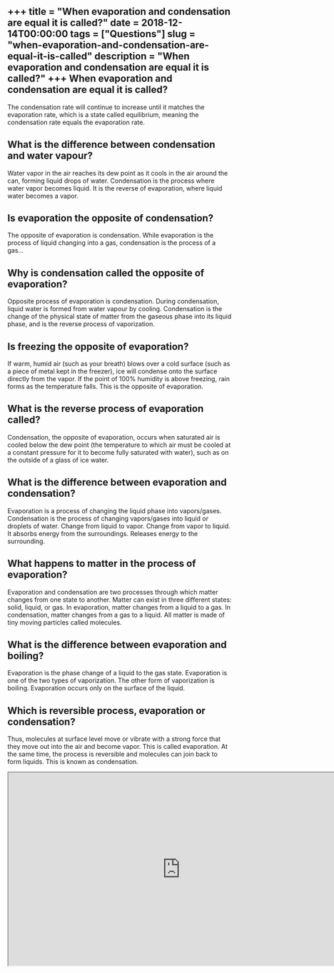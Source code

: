 +++
title = "When evaporation and condensation are equal it is called?"
date = 2018-12-14T00:00:00
tags = ["Questions"]
slug = "when-evaporation-and-condensation-are-equal-it-is-called"
description = "When evaporation and condensation are equal it is called?"
+++
When evaporation and condensation are equal it is called?
---------------------------------------------------------

The condensation rate will continue to increase until it matches the evaporation rate, which is a state called equilibrium, meaning the condensation rate equals the evaporation rate.

What is the difference between condensation and water vapour?
-------------------------------------------------------------

Water vapor in the air reaches its dew point as it cools in the air around the can, forming liquid drops of water. Condensation is the process where water vapor becomes liquid. It is the reverse of evaporation, where liquid water becomes a vapor.

Is evaporation the opposite of condensation?
--------------------------------------------

The opposite of evaporation is condensation. While evaporation is the process of liquid changing into a gas, condensation is the process of a gas…

Why is condensation called the opposite of evaporation?
-------------------------------------------------------

Opposite process of evaporation is condensation. During condensation, liquid water is formed from water vapour by cooling. Condensation is the change of the physical state of matter from the gaseous phase into its liquid phase, and is the reverse process of vaporization.

Is freezing the opposite of evaporation?
----------------------------------------

If warm, humid air (such as your breath) blows over a cold surface (such as a piece of metal kept in the freezer), ice will condense onto the surface directly from the vapor. If the point of 100% humidity is above freezing, rain forms as the temperature falls. This is the opposite of evaporation.

What is the reverse process of evaporation called?
--------------------------------------------------

Condensation, the opposite of evaporation, occurs when saturated air is cooled below the dew point (the temperature to which air must be cooled at a constant pressure for it to become fully saturated with water), such as on the outside of a glass of ice water.

What is the difference between evaporation and condensation?
------------------------------------------------------------

Evaporation is a process of changing the liquid phase into vapors/gases. Condensation is the process of changing vapors/gases into liquid or droplets of water. Change from liquid to vapor. Change from vapor to liquid. It absorbs energy from the surroundings. Releases energy to the surrounding.

What happens to matter in the process of evaporation?
-----------------------------------------------------

 Evaporation and condensation are two processes through which matter changes from one state to another. Matter can exist in three different states: solid, liquid, or gas. In evaporation, matter changes from a liquid to a gas. In condensation, matter changes from a gas to a liquid. All matter is made of tiny moving particles called molecules.

What is the difference between evaporation and boiling?
-------------------------------------------------------

Evaporation is the phase change of a liquid to the gas state. Evaporation is one of the two types of vaporization. The other form of vaporization is boiling. Evaporation occurs only on the surface of the liquid.

Which is reversible process, evaporation or condensation?
---------------------------------------------------------

Thus, molecules at surface level move or vibrate with a strong force that they move out into the air and become vapor. This is called evaporation. At the same time, the process is reversible and molecules can join back to form liquids. This is known as condensation.

<iframe allow="accelerometer; autoplay; clipboard-write; encrypted-media; gyroscope; picture-in-picture" allowfullscreen="" class="__youtube_prefs__  epyt-is-override  no-lazyload" data-no-lazy="1" data-origheight="433" data-origwidth="770" data-skipgform_ajax_framebjll="" height="433" id="_ytid_23754" loading="lazy" src="https://www.youtube.com/embed/e27UguK78C4?enablejsapi=1&autoplay=0&cc_load_policy=0&cc_lang_pref=&iv_load_policy=1&loop=0&modestbranding=0&rel=1&fs=1&playsinline=0&autohide=2&theme=dark&color=red&controls=1&" title="YouTube player" width="770"></iframe>